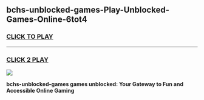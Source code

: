 
## bchs-unblocked-games-Play-Unblocked-Games-Online-6tot4
<h3>
<a href="https://premium76.site?title=bchs-unblocked-games&ref=25A">CLICK TO PLAY</a></h3>
<hr>

<h3>
<a href="https://premium76.site?title=bchs-unblocked-games&ref=25A">CLICK 2 PLAY</a>
  
</h3>

<a href="https://premium76.site?title=bchs-unblocked-games&ref=25A"><img src="https://clearcache.store/games.png"></a>


**bchs-unblocked-games games unblocked: Your Gateway to Fun and Accessible Online Gaming**
